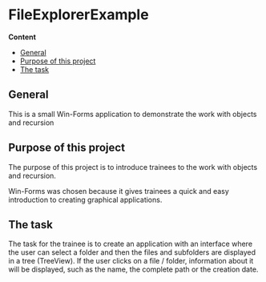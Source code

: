 # FileExplorerExample

**Content**
<!-- TOC -->

- [General](#general)
- [Purpose of this project](#purpose-of-this-project)
- [The task](#the-task)

<!-- /TOC -->

## General
 This is a small Win-Forms application to demonstrate the work with objects and recursion

## Purpose of this project
The purpose of this project is to introduce trainees to the work with objects and recursion.

Win-Forms was chosen because it gives trainees a quick and easy introduction to creating graphical applications. 

## The task
The task for the trainee is to create an application with an interface where the user can select a folder and then the files and subfolders are displayed in a tree (TreeView). If the user clicks on a file / folder, information about it will be displayed, such as the name, the complete path or the creation date.